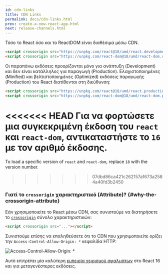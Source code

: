```yaml
---
id: cdn-links
title: CDN Links
permalink: docs/cdn-links.html
prev: create-a-new-react-app.html
next: release-channels.html
---
```


Τόσο το React όσο και το ReactDOM είναι διαθέσιμα μέσω CDN.

```html
<script crossorigin src="https://unpkg.com/react@18/umd/react.development.js"></script>
<script crossorigin src="https://unpkg.com/react-dom@18/umd/react-dom.development.js"></script>
```

Οι παραπάνω εκδόσεις προορίζονται μόνο για ανάπτυξη (Development) και δεν είναι κατάλληλες για παραγωγή (Production). Ελαχιστοποιημένες (Minified) και βελτιστοποιημένες (Optimized) εκδόσεις παραγωγής (Production) του React διατίθενται στη διεύθυνση:

```html
<script crossorigin src="https://unpkg.com/react@18/umd/react.production.min.js"></script>
<script crossorigin src="https://unpkg.com/react-dom@18/umd/react-dom.production.min.js"></script>
```

<<<<<<< HEAD
Για να φορτώσετε μια συγκεκριμένη έκδοση του `react` και `react-dom`, αντικαταστήστε το `16` με τον αριθμό έκδοσης.
=======
To load a specific version of `react` and `react-dom`, replace `18` with the version number.
>>>>>>> 07dbd86ca421c262157af673a2584a40fd3b2450

### Γιατί το `crossorigin` χαρακτηριστικό (Attribute)? {#why-the-crossorigin-attribute}

Εάν χρησιμοποιείτε το React μέσω CDN, σας συνιστούμε να διατηρήσετε το [`crossorigin`](https://developer.mozilla.org/en-US/docs/Web/HTML/CORS_settings_attributes) σύνολο χαρακτηριστικών:

```html
<script crossorigin src="..."></script>
```

Συνιστούμε επίσης να επαληθεύσετε ότι το CDN που χρησιμοποιείτε ορίζει την `Access-Control-Allow-Origin: *` κεφαλίδα HTTP:

![Access-Control-Allow-Origin: *](../images/docs/cdn-cors-header.png)

Αυτό επιτρέπει μία καλύτερη [εμπειρία χειρισμού σφαλμάτων](/blog/2017/07/26/error-handling-in-react-16.html) στο React 16 και για μεταγενέστερες εκδόσεις.
